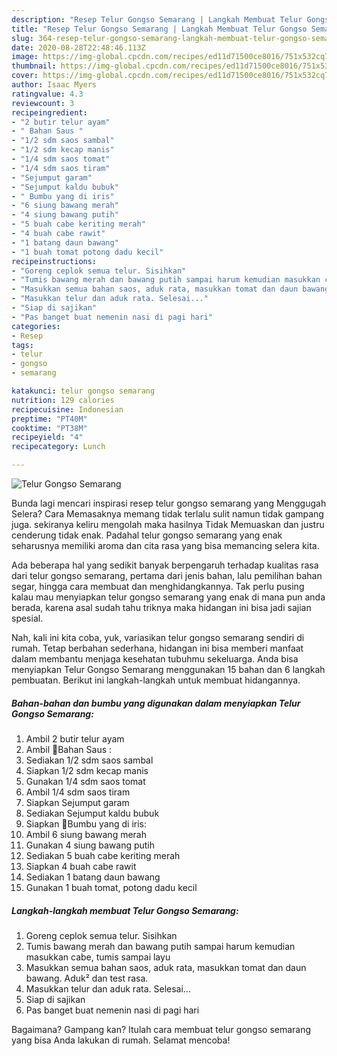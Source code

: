 ```yaml
---
description: "Resep Telur Gongso Semarang | Langkah Membuat Telur Gongso Semarang Yang Enak Dan Lezat"
title: "Resep Telur Gongso Semarang | Langkah Membuat Telur Gongso Semarang Yang Enak Dan Lezat"
slug: 364-resep-telur-gongso-semarang-langkah-membuat-telur-gongso-semarang-yang-enak-dan-lezat
date: 2020-08-28T22:48:46.113Z
image: https://img-global.cpcdn.com/recipes/ed11d71500ce8016/751x532cq70/telur-gongso-semarang-foto-resep-utama.jpg
thumbnail: https://img-global.cpcdn.com/recipes/ed11d71500ce8016/751x532cq70/telur-gongso-semarang-foto-resep-utama.jpg
cover: https://img-global.cpcdn.com/recipes/ed11d71500ce8016/751x532cq70/telur-gongso-semarang-foto-resep-utama.jpg
author: Isaac Myers
ratingvalue: 4.3
reviewcount: 3
recipeingredient:
- "2 butir telur ayam"
- " Bahan Saus "
- "1/2 sdm saos sambal"
- "1/2 sdm kecap manis"
- "1/4 sdm saos tomat"
- "1/4 sdm saos tiram"
- "Sejumput garam"
- "Sejumput kaldu bubuk"
- " Bumbu yang di iris"
- "6 siung bawang merah"
- "4 siung bawang putih"
- "5 buah cabe keriting merah"
- "4 buah cabe rawit"
- "1 batang daun bawang"
- "1 buah tomat potong dadu kecil"
recipeinstructions:
- "Goreng ceplok semua telur. Sisihkan"
- "Tumis bawang merah dan bawang putih sampai harum kemudian masukkan cabe, tumis sampai layu"
- "Masukkan semua bahan saos, aduk rata, masukkan tomat dan daun bawang. Aduk² dan test rasa."
- "Masukkan telur dan aduk rata. Selesai..."
- "Siap di sajikan"
- "Pas banget buat nemenin nasi di pagi hari"
categories:
- Resep
tags:
- telur
- gongso
- semarang

katakunci: telur gongso semarang 
nutrition: 129 calories
recipecuisine: Indonesian
preptime: "PT40M"
cooktime: "PT38M"
recipeyield: "4"
recipecategory: Lunch

---
```



![Telur Gongso Semarang](https://img-global.cpcdn.com/recipes/ed11d71500ce8016/751x532cq70/telur-gongso-semarang-foto-resep-utama.jpg)

Bunda lagi mencari inspirasi resep telur gongso semarang yang Menggugah Selera? Cara Memasaknya memang tidak terlalu sulit namun tidak gampang juga. sekiranya keliru mengolah maka hasilnya Tidak Memuaskan dan justru cenderung tidak enak. Padahal telur gongso semarang yang enak seharusnya memiliki aroma dan cita rasa yang bisa memancing selera kita.

Ada beberapa hal yang sedikit banyak berpengaruh terhadap kualitas rasa dari telur gongso semarang, pertama dari jenis bahan, lalu pemilihan bahan segar, hingga cara membuat dan menghidangkannya. Tak perlu pusing kalau mau menyiapkan telur gongso semarang yang enak di mana pun anda berada, karena asal sudah tahu triknya maka hidangan ini bisa jadi sajian spesial.




Nah, kali ini kita coba, yuk, variasikan telur gongso semarang sendiri di rumah. Tetap berbahan sederhana, hidangan ini bisa memberi manfaat dalam membantu menjaga kesehatan tubuhmu sekeluarga. Anda bisa menyiapkan Telur Gongso Semarang menggunakan 15 bahan dan 6 langkah pembuatan. Berikut ini langkah-langkah untuk membuat hidangannya.

<!--inarticleads1-->

##### Bahan-bahan dan bumbu yang digunakan dalam menyiapkan Telur Gongso Semarang:

1. Ambil 2 butir telur ayam
1. Ambil  🍅Bahan Saus :
1. Sediakan 1/2 sdm saos sambal
1. Siapkan 1/2 sdm kecap manis
1. Gunakan 1/4 sdm saos tomat
1. Ambil 1/4 sdm saos tiram
1. Siapkan Sejumput garam
1. Sediakan Sejumput kaldu bubuk
1. Siapkan  🧄Bumbu yang di iris:
1. Ambil 6 siung bawang merah
1. Gunakan 4 siung bawang putih
1. Sediakan 5 buah cabe keriting merah
1. Siapkan 4 buah cabe rawit
1. Sediakan 1 batang daun bawang
1. Gunakan 1 buah tomat, potong dadu kecil




<!--inarticleads2-->

##### Langkah-langkah membuat Telur Gongso Semarang:

1. Goreng ceplok semua telur. Sisihkan
1. Tumis bawang merah dan bawang putih sampai harum kemudian masukkan cabe, tumis sampai layu
1. Masukkan semua bahan saos, aduk rata, masukkan tomat dan daun bawang. Aduk² dan test rasa.
1. Masukkan telur dan aduk rata. Selesai...
1. Siap di sajikan
1. Pas banget buat nemenin nasi di pagi hari




Bagaimana? Gampang kan? Itulah cara membuat telur gongso semarang yang bisa Anda lakukan di rumah. Selamat mencoba!
